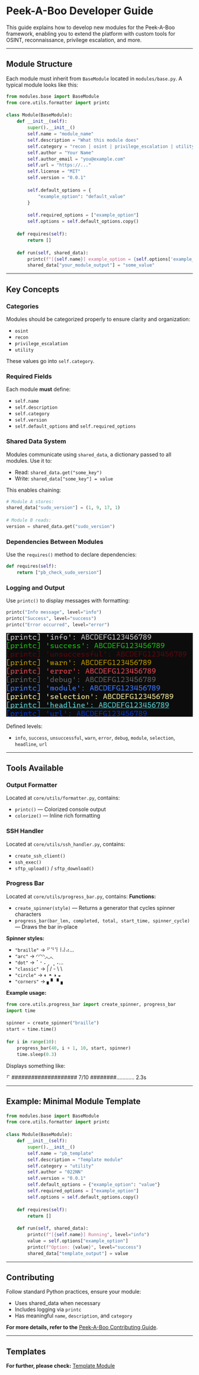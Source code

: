 
# Peek-A-Boo Developer Guide

This guide explains how to develop new modules for the Peek-A-Boo framework, enabling you to extend the platform with custom tools for OSINT, reconnaissance, privilege escalation, and more.
___
## Module Structure

Each module must inherit from `BaseModule` located in `modules/base.py`. A typical module looks like this:

```python
from modules.base import BaseModule
from core.utils.formatter import printc

class Module(BaseModule):
    def __init__(self):
        super().__init__()
        self.name = "module_name"
        self.description = "What this module does"
        self.category = "recon | osint | privilege_escalation | utility"
        self.author = "Your Name"
        self.author_email = "you@example.com"
        self.url = "https://..."
        self.license = "MIT"
        self.version = "0.0.1"

        self.default_options = {
            "example_option": "default_value"
        }

        self.required_options = ["example_option"]
        self.options = self.default_options.copy()

    def requires(self):
        return []

    def run(self, shared_data):
        printc(f"[{self.name}] example_option = {self.options['example_option']}", level="module")
        shared_data["your_module_output"] = "some_value"
```
___
## Key Concepts

### Categories

Modules should be categorized properly to ensure clarity and organization:
- `osint`
- `recon`
- `privilege_escalation`
- `utility`

These values go into `self.category`.

### Required Fields

Each module **must** define:
- `self.name`
- `self.description`
- `self.category`
- `self.version`
- `self.default_options` and `self.required_options`

### Shared Data System

Modules communicate using `shared_data`, a dictionary passed to all modules. Use it to:
- Read: `shared_data.get("some_key")`
- Write: `shared_data["some_key"] = value`

This enables chaining:
```python
# Module A stores:
shared_data["sudo_version"] = (1, 9, 17, 1)

# Module B reads:
version = shared_data.get("sudo_version")
```

### Dependencies Between Modules

Use the `requires()` method to declare dependencies:
```python
def requires(self):
    return ["pb_check_sudo_version"]
```

### Logging and Output

Use `printc()` to display messages with formatting:
```python
printc("Info message", level="info")
printc("Success", level="success")
printc("Error occurred", level="error")
```

![printc-display](img/printc_display.png)


Defined levels:
- `info`, `success`, `unsuccessful`, `warn`, `error`, `debug`, `module`, `selection`, `headline`, `url`

___
## Tools Available

### Output Formatter

Located at `core/utils/formatter.py`, contains:
- `printc()` — Colorized console output
- `colorize()` — Inline rich formatting

### SSH Handler

Located at `core/utils/ssh_handler.py`, contains:
- `create_ssh_client()`
- `ssh_exec()`
- `sftp_upload()` / `sftp_download()`

### Progress Bar

Located at `core/utils/progress_bar.py`, contains:
**Functions:**
- `create_spinner(style)` — Returns a generator that cycles spinner characters
- `progress_bar(bar_len, completed, total, start_time, spinner_cycle)` — Draws the bar in-place

**Spinner styles:**
- `"braille"` → ⠋⠙⠹⠸⠼⠴...
- `"arc"`     → ◜◠◝◞◡◟
- `"dot"`     → ⠁⠂⠄⡀⢀⠠...
- `"classic"` → | / - \ \
- `"circle"`  → ◐ ◓ ◑ ◒
- `"corners"` → ▖▘▝▗

**Example usage:**

```python
from core.utils.progress_bar import create_spinner, progress_bar
import time

spinner = create_spinner("braille")
start = time.time()

for i in range(10):
    progress_bar(40, i + 1, 10, start, spinner)
    time.sleep(0.3) 
```
Displays something like:

⠋ #################### 7/10 ########............    2.3s

___


## Example: Minimal Module Template

```python
from modules.base import BaseModule
from core.utils.formatter import printc

class Module(BaseModule):
    def __init__(self):
        super().__init__()
        self.name = "pb_template"
        self.description = "Template module"
        self.category = "utility"
        self.author = "022NN"
        self.version = "0.0.1"
        self.default_options = {"example_option": "value"}
        self.required_options = ["example_option"]
        self.options = self.default_options.copy()
        
    def requires(self):
        return []

    def run(self, shared_data):
        printc(f"[{self.name}] Running", level="info")
        value = self.options["example_option"]
        printc(f"Option: {value}", level="success")
        shared_data["template_output"] = value
```
___
## Contributing

Follow standard Python practices, ensure your module:
- Uses shared_data when necessary
- Includes logging via `printc`
- Has meaningful `name`, `description`, and `category`

**For more details, refer to the** [Peek-A-Boo Contributing Guide](CONTRIBUTING.md).
___
## Templates

**For further, please check:** [Template Module](templates/pb_module_template.py)



